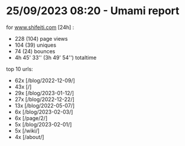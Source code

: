 # 25/09/2023 08:20 - Umami report
for www.shifeiti.com [24h] :

 - 228 (104) page views
 - 104 (39) uniques
 - 74 (24) bounces
 - 4h 45' 33'' (3h 49' 54'') totaltime


top 10 urls:
 - 62x [/blog/2022-12-09/]
 - 43x [/]
 - 29x [/blog/2023-01-12/]
 - 27x [/blog/2022-12-22/]
 - 13x [/blog/2022-05-07/]
 - 6x [/blog/2023-02-03/]
 - 6x [/page/2/]
 - 5x [/blog/2023-02-01/]
 - 5x [/wiki/]
 - 4x [/about/]


